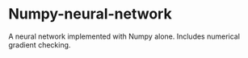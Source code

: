 # Numpy-neural-network
A neural network implemented with Numpy alone. Includes numerical gradient checking.
